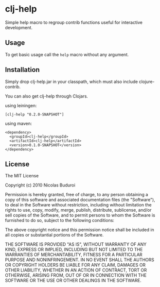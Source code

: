 # clj-help

Simple help macro to regroup contrib functions useful for interactive
development.

## Usage

To get basic usage call the `help` macro without any argument.

## Installation

Simply drop clj-help.jar in your classpath, which must also include
clojure-contrib.

You can also get clj-help through Clojars.

using leiningen:

    [clj-help "0.2.0-SNAPSHOT"]

using maven:

    <dependency>
      <groupId>clj-help</groupId>
      <artifactId>clj-help</artifactId>
      <version>0.1.0-SNAPSHOT</version>
    </dependency>

## License

The MIT License

Copyright (c) 2010 Nicolas Buduroi

Permission is hereby granted, free of charge, to any person obtaining a copy
of this software and associated documentation files (the "Software"), to deal
in the Software without restriction, including without limitation the rights
to use, copy, modify, merge, publish, distribute, sublicense, and/or sell
copies of the Software, and to permit persons to whom the Software is
furnished to do so, subject to the following conditions:

The above copyright notice and this permission notice shall be included in
all copies or substantial portions of the Software.

THE SOFTWARE IS PROVIDED "AS IS", WITHOUT WARRANTY OF ANY KIND, EXPRESS OR
IMPLIED, INCLUDING BUT NOT LIMITED TO THE WARRANTIES OF MERCHANTABILITY,
FITNESS FOR A PARTICULAR PURPOSE AND NONINFRINGEMENT. IN NO EVENT SHALL THE
AUTHORS OR COPYRIGHT HOLDERS BE LIABLE FOR ANY CLAIM, DAMAGES OR OTHER
LIABILITY, WHETHER IN AN ACTION OF CONTRACT, TORT OR OTHERWISE, ARISING FROM,
OUT OF OR IN CONNECTION WITH THE SOFTWARE OR THE USE OR OTHER DEALINGS IN
THE SOFTWARE.
